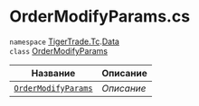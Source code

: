 
# OrderModifyParams.cs
`namespace` [TigerTrade.Tc](../../../TigerTrade.Tc.md).[Data](../../../TigerTrade.Tc/Data.md)  
    `class` [OrderModifyParams](../OrderModifyParams.cs.md)

| Название | Описание |
| --- | --- |
| [`OrderModifyParams`](./Методы/OrderModifyParams.md) | *Описание* |
